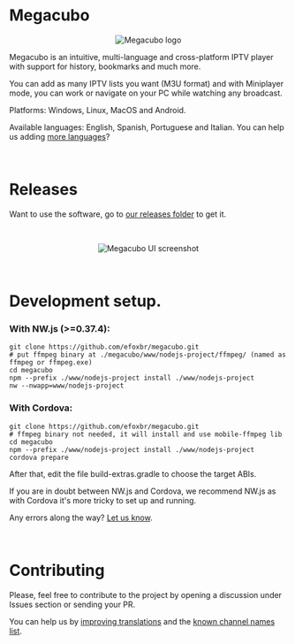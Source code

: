 # Megacubo
<p align="center">
  <img src="https://static.megacubo.tv/wp-content/uploads/2022/03/cropped-default_icon-192x192.png" alt="Megacubo logo" title="Megacubo logo" />
</p>

Megacubo is an intuitive, multi-language and cross-platform IPTV player with support for history, bookmarks and much more.

You can add as many IPTV lists you want (M3U format) and with Miniplayer mode, you can work or navigate on your PC while watching any broadcast.

Platforms: Windows, Linux, MacOS and Android.

Available languages: English, Spanish, Portuguese and Italian. You can help us adding [more languages](https://github.com/efoxbr/megacubo/tree/master/www/nodejs-project/lang)?

<br/>

# Releases
Want to use the software, go to [our releases folder](https://github.com/efoxbr/megacubo/releases) to get it.

<br/>

<p align="center">
  <img src="https://static.megacubo.tv/files/screenshot-en-680.jpg" alt="Megacubo UI screenshot" title="Megacubo UI screenshot" />
</p>

<br/>

# Development setup.

### With NW.js (>=0.37.4):
```
git clone https://github.com/efoxbr/megacubo.git
# put ffmpeg binary at ./megacubo/www/nodejs-project/ffmpeg/ (named as ffmpeg or ffmpeg.exe)
cd megacubo
npm --prefix ./www/nodejs-project install ./www/nodejs-project
nw --nwapp=www/nodejs-project
```

### With Cordova:
```
git clone https://github.com/efoxbr/megacubo.git
# ffmpeg binary not needed, it will install and use mobile-ffmpeg lib
cd megacubo
npm --prefix ./www/nodejs-project install ./www/nodejs-project
cordova prepare
```
After that, edit the file build-extras.gradle to choose the target ABIs. 

If you are in doubt between NW.js and Cordova, we recommend NW.js as with Cordova it's more tricky to set up and running.

Any errors along the way? [Let us know](https://github.com/efoxbr/megacubo/issues).

<br/>

# Contributing

Please, feel free to contribute to the project by opening a discussion under Issues section or sending your PR.

You can help us by [improving translations](https://github.com/efoxbr/megacubo/tree/master/www/nodejs-project/lang) and the [known channel names list](https://github.com/efoxbr/world-tv-channels).
